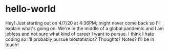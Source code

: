 # hello-world

Hey! Just starting out on 4/7/20 at 4:36PM; might never come back so I'll explain what's going on. We're in the middle of a 
global pandemic and I am jobless and not sure what kind of career I want to pursue. I think I hate coding so I'll probably 
pursue biostatistics? Thoughts? Notes? I'll be in touch!
